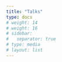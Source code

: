```yaml
---
title: "Talks"
type: docs
# weight: 14
# weight: 16
# sidebar:
#   separator: true
# type: media
# layout: list
---
```

